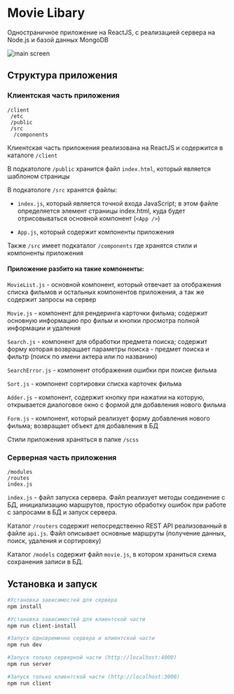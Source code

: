 # Movie Libary

Одностраничное приложение на ReactJS, с реализацией сервера на Node.js и базой данных MongoDB 

![main screen](https://github.com/UnknownAI/add_files/raw/master/screens/main.png)



## Структура приложения 


### Клиентская часть приложения
```
/client 
 /etc 
 /public
 /src
  /components 
 ```
Клиентская часть приложения реализована на ReactJS и содержится в каталоге ``` /client ```

В подкатологе ``` /public ``` хранится файл ``` index.html ```, который является шаблоном страницы 

В подкатологе ``` /src ``` хранятcя файлы:
  
 - ``` index.js ```, который является точной входа JavaScript; в этом файле определяется элемент страницы index.html, куда будет отрисовываться основной компонент (`<App />`) 
 
 - ``` App.js ```, который содержит компоненты приложения

Также ``` /src ``` имеет подкаталог ``` /сomponents ``` где хранятся стили и компоненты приложения

#### Приложение разбито на такие компоненты: 

  ``` MovieList.js ``` - основной компонент, который отвечает за отображения списка фильмов и остальных компонентов приложения, а так же содержит запросы на сервер 

  ``` Movie.js ``` - компонент для рендеринга карточки фильма; содержит основную информацию про фильм и кнопки просмотра полной информации и удаления 

``` Search.js ``` - компонент для обработки предмета поиска; содержит форму которая возвращает параметры поиска - предмет поиска и фильтр (поиск по имени актера или по названию)

``` SearchError.js ``` - компонент отображения ошибки при поиске фильма 

``` Sort.js ``` - компонент сортировки списка карточек фильма 

``` Adder.js ``` - компонент, содержит кнопку при нажатии на которую, открывается диалоговое окно с формой для добавления нового фильма 

``` Form.js ``` - компонент, который реализует форму добавления нового фильма; возвращает объект для добавления в БД

Стили приложения храняться в папке ``` /scss ```


### Серверная часть приложения 

``` 
/modules 
/routes
index.js 
```

``` index.js ``` - файл запуска сервера. Файл реализует методы соединение с БД, инициализацию маршрутов, простую обработку ошибок при работе с запросами в БД и запуск сервера. 

Каталог ``` /routers ``` содержит непосредственно REST API реализованный в файле ``` api.js ```. Файл описывает основные маршруты (получение данных, поиск, удаления и сортировку)

Каталог ``` /models ``` содержит файл ``` movie.js ```, в котором храниться схема сохранения записи в БД. 


## Установка и запуск 

``` bash 
#Установка зависимостей для сервера 
npm install 

#Установка зависимостей для клиентской части 
npm run client-install

#Запуск одновременно сервера и клиентской части 
npm run dev

#Запуск только серверной части (http://localhost:4000)
npm run server 

#Запуск только клиентской части (http://localhost:3000)
npm run client

```
